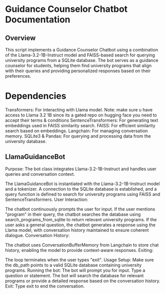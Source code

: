 # Guidance Counselor Chatbot Documentation
## Overview
This script implements a Guidance Counselor Chatbot using a combination of the Llama-3.2-1B-Instruct model and FAISS-based search for querying university programs from a SQLite database. The bot serves as a guidance counselor for students, helping them find university programs that align with their queries and providing personalized responses based on their preferences.

# Dependencies
Transformers: For interacting with Llama model.
Note: make sure u have access to Llama 3.2 1B since its a gated repo on hugging face you need to accept their terms & conditions
SentenceTransformers: For generating text embeddings used in FAISS similarity search.
FAISS: For efficient similarity search based on embeddings.
Langchain: For managing conversation memory.
SQLite3 & Pandas: For querying and processing data from the university database.


## LlamaGuidanceBot
Purpose: The bot class integrates Llama-3.2-1B-Instruct and handles user queries and conversation context.


The LlamaGuidanceBot is instantiated with the Llama-3.2-1B-Instruct model and a tokenizer.
A connection to the SQLite database is established, and a query function is defined to search for university programs using FAISS and SentenceTransformers.
User Interaction:

The chatbot continuously prompts the user for input.
If the user mentions "program" in their query, the chatbot searches the database using search_programs_from_sqlite to return relevant university programs.
If the user asks a general question, the chatbot generates a response using the Llama model, with conversation history maintained to ensure coherent dialogue.
Conversation History:

The chatbot uses ConversationBufferMemory from Langchain to store chat history, enabling the model to provide context-aware responses.
Exiting:

The loop terminates when the user types "exit".
Usage
Setup: Make sure the db_path points to a valid SQLite database containing university programs.
Running the bot:
The bot will prompt you for input. Type a question or statement.
The bot will search the database for relevant programs or provide a detailed response based on the conversation history.
Exit: Type exit to end the conversation.